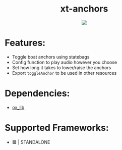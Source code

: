 <div align="center">
  <h1>xt-anchors</h1>
  <a href="https://dsc.gg/xtdev"> <img align="center" src="https://github.com/xT-Development/.github/assets/101474430/d2fbd286-a0d5-4056-95cd-22cb3f526283" /></a><br>
</div>

# Features:
- Toggle boat anchors using statebags
- Config function to play audio however you choose
- Set how long it takes to lower/raise the anchors
- Export `toggleAnchor` to be used in other resources

# Dependencies:
- [ox_lib](https://github.com/overextended/ox_lib/releases)

# Supported Frameworks:
- 🟩 | STANDALONE